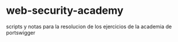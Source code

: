 # web-security-academy
scripts y notas para la resolucion de los ejercicios de la academia de portswigger
